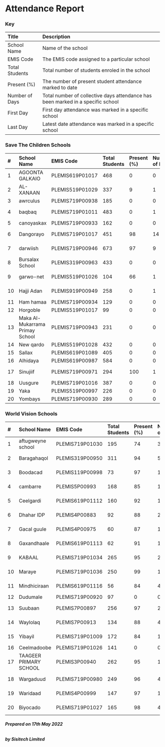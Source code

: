# Attendance Report

### Key

| Title | Description |
| :------ |:------ |
| School Name | Name of the school |
| EMIS Code | The EMIS code assigned to a particular school |
| Total Students | Total number of students enroled in the school |
| Present (%) | The number of present student attendance marked to date|
| Number of Days | Total number of collective days attendance has been marked in a specific school |
| First Day | First day attendance was marked in a specific school |
| Last Day | Latest date attendance was marked in a specific school |

### Save The Children Schools

| # | School Name | EMIS Code | Total Students | Present (%)|Number of Days|First Day | Last Day |
| :------ |:------ |:------ |:------ |:------ |:-----|:---:|:---:|
| 1 | AGOONTA GALKAIO | PLEMIS619P01017 | 468| 0|0|-| - |
| 2 | AL- XANAAN | PLEMIS519P01029 | 337 | 9|1|2022-02-07| - |
| 3 | awrculus | PLEMIS719P00938 | 185 | 0 |0|-| - |
| 4 | baqbaq | PLEMIS719P01011 | 483 | 0 |1|2022-02-08| - |
| 5 | canoyaskax | PLEMIS719P00933 | 162 | 0 |0|-| - |
| 6 | Dangorayo | PLEMIS719P01017 | 451 | 98 |14|2022-04-22|  2022-05-10 |
| 7 | darwiish | PLEMIS719P00946 | 673 | 97 |9|2022-04-10| 2022-05-10 |
| 8 | Bursalax School | PLEMIS319P00963 | 433 | 0 |0|-| - |
| 9 | garwo-net | PLEMIS519P01026 | 104| 66 | 1| 2022-03-30| - |
| 10 | Hajji Adan | PLEMIS919P00949 | 258 | 0 |1| 2022-04-02| - |
| 11 | Ham hamaa | PLEMIS719P00934 | 129 | 0 |0|-| - |
| 12 | Horgoble | PLEMIS519P01017 | 99 | 0  |0|-| - |
| 13 | Maka Al-Mukarrama Primay School | PLEMIS719P00943 | 231 | 0 |0|-| - |
| 14 | New qardo | PLEMIS519P01028 | 432 | 0 |0|-| - |
| 15 | Sallax | PLEMIS619P01089 | 405 | 0 |0|-| - |
| 16 | Alhidaya | PLEMIS619P00987 | 584 | 0 |0|-| - |
| 17 | Sinujiif | PLEMIS719P00971 | 294 | 100 |1|2022-04-20| - |
| 18 | Uusgure | PLEMIS719P01016 | 387 | 0 |0|-| - |
| 19 | Yaka | PLEMIS519P00997 | 226 | 0 |0|-| - |
| 20 | Yombays | PLEMIS719P00930 | 289 | 0 |0|-| - |

### World Vision Schools

| # | School Name | EMIS Code | Total Students | Present (%)|Number of Days|First Day | Last Day |
| :------ |:------ |:------ |:------ |:------ |:-----|:---:|:---:|
| 1 | aftugweyne school | PLEMIS719P01030 | 195 | 74 |3|2022-02-14| 2022-04-08 |
| 2 | Baragahaqol | PLEMIS319P00950  | 311 | 94 |5|2022-03-31| 2022-04-15 |
| 3 | Boodacad| PLEMIS119P00998 | 73 | 97 |16|2022-04-01| 2022-05-07 |
| 4 | cambarre | PLEMIS5P00993 | 168 | 85 |19|2022-03-28| 2022-04-20 |
| 5 | Ceelgardi | PLEMIS619P01112 | 160 | 92 |15|2022-03-26| 2022-04-17 |
| 6 | Dhahar IDP | PLEMIS4P00883 | 92 | 88 |28|2022-03-31| 2022-05-11 |
| 7 | Gacal guule | PLEMIS4P00975 | 60 | 87 |15|2022-03-31| 2022-04-29 |
| 8 | Gaxandhaale | PLEMIS619P01113 | 62 | 91 |1|2022-03-26| - |
| 9 | KABAAL | PLEMIS719P01034 | 265 | 95 |23|2022-03-30| 2022-05-08 |
| 10 | Maraye | PLEMIS719P01036 | 250 | 99 |13|2022-03-30| 2022-04-25 |
| 11 | Mindhiciraan | PLEMIS619P01116 | 56 | 84 |4|2021-08-08| 2022-04-14 |
| 12 | Dudumale | PLEMIS719P00920 | 97 | 0 |0|-| - |
| 13 | Suubaan  | PLEMIS7P00897 | 256 | 97 |28|2022-03-25| 2022-04-27 |
| 14 | Waylolaq | PLEMIS7P00913 | 134 | 88 |4|2022-03-28| 2022-05-11 |
| 15 | Yibayil | PLEMIS719P01009 | 172 | 84 |14|2022-03-31| 2022-04-23 |
| 16 | Ceelmadoobe | PLEMIS719P01026 | 141 | 0 |0|-| - |
| 17 | TAAGEER PRIMARY SCHOOL | PLEMIS3P00940 | 262 | 95 |15|2022-04-02| 2022-04-26 |
| 18 | Wargaduud | PLEMIS719P00980 | 249 | 96 |4|2022-03-28| 2022-04-09 |
| 19 | Waridaad | PLEMIS4P00999 | 147 | 97 | 17|2022-03-31| 2022-05-08|
| 20 | Biyocado | PLEMIS719P01027 | 165 | 98 | 4 |2022-03-30| 2022-04-22 |

###### **Prepared on 17th May 2022**

###### **by Sisitech Limited**
